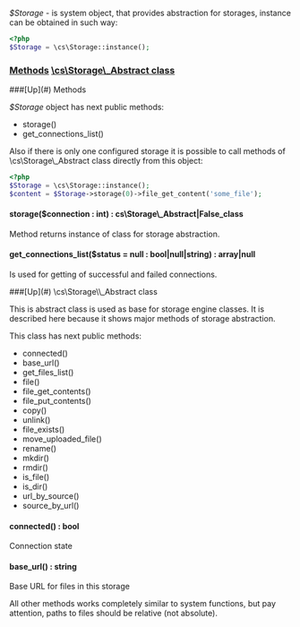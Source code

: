 *$Storage* - is system object, that provides abstraction for storages, instance can be obtained in such way:
```php
<?php
$Storage = \cs\Storage::instance();
```

### [Methods](#methods) [\cs\Storage\\_Abstract class](#abstract-class)

<a name="methods" />
###[Up](#) Methods

*$Storage* object has next public methods:
* storage()
* get_connections_list()

Also if there is only one configured storage it is possible to call methods of \cs\Storage\\_Abstract class directly from this object:
```php
<?php
$Storage = \cs\Storage::instance();
$content = $Storage->storage(0)->file_get_content('some_file');
```

#### storage($connection : int) : cs\\Storage\\_Abstract|False_class
Method returns instance of class for storage abstraction.

#### get_connections_list($status = null : bool|null|string) : array|null
Is used for getting of successful and failed connections.

<a name="abstract-class" />
###[Up](#) \cs\Storage\\_Abstract class

This is abstract class is used as base for storage engine classes. It is described here because it shows major methods of storage abstraction.

This class has next public methods:
* connected()
* base_url()
* get_files_list()
* file()
* file_get_contents()
* file_put_contents()
* copy()
* unlink()
* file_exists()
* move_uploaded_file()
* rename()
* mkdir()
* rmdir()
* is_file()
* is_dir()
* url_by_source()
* source_by_url()

#### connected() : bool
Connection state

#### base_url() : string
Base URL for files in this storage


All other methods works completely similar to system functions, but pay attention, paths to files should be relative (not absolute).
